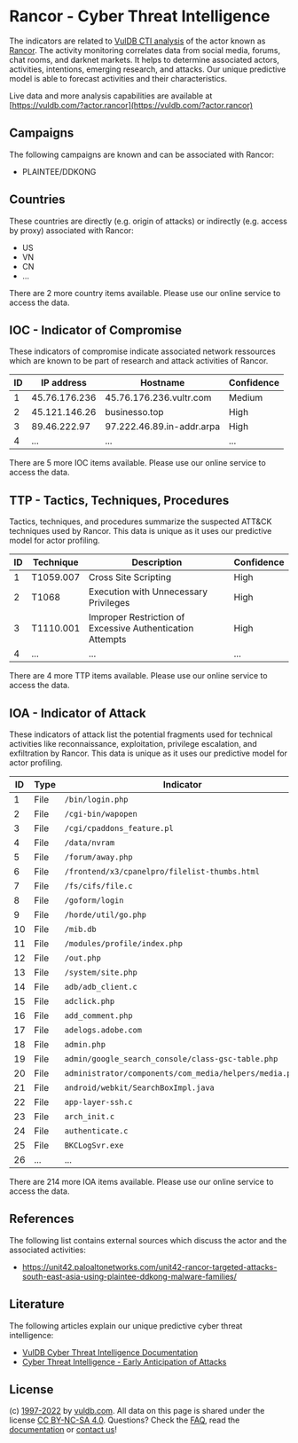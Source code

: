 # Rancor - Cyber Threat Intelligence

The indicators are related to [VulDB CTI analysis](https://vuldb.com/?kb.cti) of the actor known as [Rancor](https://vuldb.com/?actor.rancor). The activity monitoring correlates data from social media, forums, chat rooms, and darknet markets. It helps to determine associated actors, activities, intentions, emerging research, and attacks. Our unique predictive model is able to forecast activities and their characteristics.

Live data and more analysis capabilities are available at [https://vuldb.com/?actor.rancor](https://vuldb.com/?actor.rancor)

## Campaigns

The following campaigns are known and can be associated with Rancor:

* PLAINTEE/DDKONG

## Countries

These countries are directly (e.g. origin of attacks) or indirectly (e.g. access by proxy) associated with Rancor:

* US
* VN
* CN
* ...

There are 2 more country items available. Please use our online service to access the data.

## IOC - Indicator of Compromise

These indicators of compromise indicate associated network ressources which are known to be part of research and attack activities of Rancor.

ID | IP address | Hostname | Confidence
-- | ---------- | -------- | ----------
1 | 45.76.176.236 | 45.76.176.236.vultr.com | Medium
2 | 45.121.146.26 | businesso.top | High
3 | 89.46.222.97 | 97.222.46.89.in-addr.arpa | High
4 | ... | ... | ...

There are 5 more IOC items available. Please use our online service to access the data.

## TTP - Tactics, Techniques, Procedures

Tactics, techniques, and procedures summarize the suspected ATT&CK techniques used by Rancor. This data is unique as it uses our predictive model for actor profiling.

ID | Technique | Description | Confidence
-- | --------- | ----------- | ----------
1 | T1059.007 | Cross Site Scripting | High
2 | T1068 | Execution with Unnecessary Privileges | High
3 | T1110.001 | Improper Restriction of Excessive Authentication Attempts | High
4 | ... | ... | ...

There are 4 more TTP items available. Please use our online service to access the data.

## IOA - Indicator of Attack

These indicators of attack list the potential fragments used for technical activities like reconnaissance, exploitation, privilege escalation, and exfiltration by Rancor. This data is unique as it uses our predictive model for actor profiling.

ID | Type | Indicator | Confidence
-- | ---- | --------- | ----------
1 | File | `/bin/login.php` | High
2 | File | `/cgi-bin/wapopen` | High
3 | File | `/cgi/cpaddons_feature.pl` | High
4 | File | `/data/nvram` | Medium
5 | File | `/forum/away.php` | High
6 | File | `/frontend/x3/cpanelpro/filelist-thumbs.html` | High
7 | File | `/fs/cifs/file.c` | High
8 | File | `/goform/login` | High
9 | File | `/horde/util/go.php` | High
10 | File | `/mib.db` | Low
11 | File | `/modules/profile/index.php` | High
12 | File | `/out.php` | Medium
13 | File | `/system/site.php` | High
14 | File | `adb/adb_client.c` | High
15 | File | `adclick.php` | Medium
16 | File | `add_comment.php` | High
17 | File | `adelogs.adobe.com` | High
18 | File | `admin.php` | Medium
19 | File | `admin/google_search_console/class-gsc-table.php` | High
20 | File | `administrator/components/com_media/helpers/media.php` | High
21 | File | `android/webkit/SearchBoxImpl.java` | High
22 | File | `app-layer-ssh.c` | High
23 | File | `arch_init.c` | Medium
24 | File | `authenticate.c` | High
25 | File | `BKCLogSvr.exe` | High
26 | ... | ... | ...

There are 214 more IOA items available. Please use our online service to access the data.

## References

The following list contains external sources which discuss the actor and the associated activities:

* https://unit42.paloaltonetworks.com/unit42-rancor-targeted-attacks-south-east-asia-using-plaintee-ddkong-malware-families/

## Literature

The following articles explain our unique predictive cyber threat intelligence:

* [VulDB Cyber Threat Intelligence Documentation](https://vuldb.com/?kb.cti)
* [Cyber Threat Intelligence - Early Anticipation of Attacks](https://www.scip.ch/en/?labs.20201022)

## License

(c) [1997-2022](https://vuldb.com/?kb.changelog) by [vuldb.com](https://vuldb.com/?kb.about). All data on this page is shared under the license [CC BY-NC-SA 4.0](https://creativecommons.org/licenses/by-nc-sa/4.0/). Questions? Check the [FAQ](https://vuldb.com/?kb.faq), read the [documentation](https://vuldb.com/?kb) or [contact us](https://vuldb.com/?contact)!
